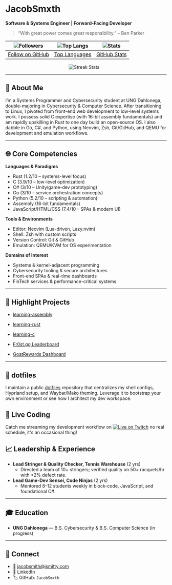 <!-- ==================================================
   JacobSmxth’s GitHub Profile README.md
   Forward-Facing Engineer | Data-Driven & Systems-Oriented
   ================================================== -->

# JacobSmxth
**Software & Systems Engineer | Forward-Facing Developer**

> “With great power comes great responsibility.” – Ben Parker

<!-- BADGES -->
<!-- BADGES -->
| ![Followers](https://img.shields.io/github/followers/JacobSmxth?label=Follow&style=social) | ![Top Langs](https://github-readme-stats.vercel.app/api/top-langs/?username=JacobSmxth&layout=compact&theme=vision-friendly-dark) | ![Stats](https://github-readme-stats.vercel.app/api?username=JacobSmxth&show_icons=true&theme=vision-friendly-dark) |
|:---:|:---:|:---:|
| [Follow on GitHub](https://github.com/JacobSmxth) | [Top Languages](https://github.com/anuraghazra/github-readme-stats) | [GitHub Stats](https://github.com/anuraghazra/github-readme-stats) |

<p align="center">
  <img alt="Streak Stats" src="https://github-readme-streak-stats.herokuapp.com/?user=JacobSmxth&theme=vision-friendly-dark&date_format=M%20j%5B%2C%20Y%5D" />
  &nbsp;&nbsp;
</p>

---

## 🚀 About Me
I’m a Systems Programmer and Cybersecurity student at UNG Dahlonega, double-majoring in Cybersecurity & Computer Science. After transitioning to Linux, I pivoted from front-end web development to low-level systems work. I possess solid C expertise (with 16-bit assembly fundamentals) and am rapidly upskilling in Rust to one day build an open-source OS. I also dabble in Go, C#, and Python, using Neovim, Zsh, Git/GitHub, and QEMU for development and emulation workflows.

---

## 🌐 Core Competencies
**Languages & Paradigms**
- Rust (1.2/10 – systems-level focus)
- C (3.9/10 – low-level optimization)
- C# (3/10 – Unity/game-dev prototyping)
- Go (3/10 – service orchestration concepts)
- Python (5.2/10 – scripting & automation)
- Assembly (16-bit fundamentals)
- JavaScript/HTML/CSS (7.4/10 – SPAs & modern UI)

**Tools & Environments**
- Editor: Neovim (Lua-driven, Lazy.nvim)
- Shell: Zsh with custom scripts
- Version Control: Git & GitHub
- Emulation: QEMU/KVM for OS experimentation

**Domains of Interest**
- Systems & kernel-adjacent programming
- Cybersecurity tooling & secure architectures
- Front-end SPAs & real-time dashboards
- FinTech services & performance-critical systems

---

## 💼 Highlight Projects

- [learning-assembly](https://github.com/JacobSmxth/learning-assembly)
- [learning-rust](https://github.com/JacobSmxth/learning-rust)
- [learning-c](https://github.com/JacobSmxth/learning-c)

- [Fr0st.gg Leaderboard](https://fr0st.gg/leaderboard)
- [GoatRewards Dashboard](https://www.goatrewards.com/)

---

## 🔧 dotfiles

I maintain a public [dotfiles](https://github.com/JacobSmxth/dotfiles) repository
that centralizes my shell configs, Hyprland setup, and Waybar/Mako theming.
Leverage it to bootstrap your own environment or see how I architect my dev workspace.

## 🎥 Live Coding

Catch me streaming my development workflow on
[![Live on Twitch](https://img.shields.io/badge/Live%20on%20Twitch-8470FF?logo=twitch&logoColor=white&style=flat-square)](https://twitch.tv/jxvoided)
no real schedule, it's an occasional thing!

## 📈 Leadership & Experience
- **Lead Stringer & Quality Checker, Tennis Warehouse** (2 yrs)
  - Directed a team of 10+ stringers; verified quality on 50+ racquets/hr with <2% defect rate.
- **Lead Game-Dev Sensei, Code Ninjas** (2 yrs)
  - Mentored 8–12 students weekly in block-code, JavaScript, and foundational C#.

---

## 🎓 Education
- **UNG Dahlonega** — B.S. Cybersecurity & B.S. Computer Science (in progress)

---

## 🔗 Connect
- 📧 jacobsmith@jsmitty.com
- 🔗 [LinkedIn](https://www.linkedin.com/in/jacobsmxth)
- 🏷️ GitHub: `JacobSmxth`

